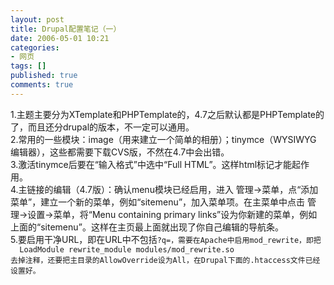 ```yaml
---
layout: post
title: Drupal配置笔记（一）
date: 2006-05-01 10:21
categories:
- 网页
tags: []
published: true
comments: true
---
```

<p><p>1.主题主要分为XTemplate和PHPTemplate的，4.7之后默认都是PHPTemplate的了，而且还分drupal的版本，不一定可以通用。<br />2.常用的一些模块：image（用来建立一个简单的相册）；tinymce（WYSIWYG 编辑器），这些都需要下载CVS版，不然在4.7中会出错。<br />3.激活tinymce后要在&ldquo;输入格式&rdquo;中选中&ldquo;Full HTML&rdquo;。这样html标记才能起作用。<br />4.主链接的编辑（4.7版）：确认menu模块已经启用，进入 管理-&gt;菜单，点&ldquo;添加菜单&rdquo;，建立一个新的菜单，例如&ldquo;sitemenu&rdquo;，加入菜单项。在主菜单中点击 管理-&gt;设置-&gt;菜单，将&ldquo;Menu containing primary links&rdquo;设为你新建的菜单，例如上面的&ldquo;sitemenu&rdquo;。这样在主页最上面就出现了你自己编辑的导航条。<br />5.要启用干净URL，即在URL中不包括<code>?q=，需要在Apache中启用mod_rewrite，即把<br />&nbsp; LoadModule rewrite_module modules/mod_rewrite.so<br />去掉注释，还要把主目录的AllowOverride设为All，在Drupal下面的.htaccess文件已经设置好。</code></p></p>
